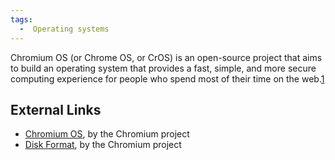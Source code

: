 ```yaml
---
tags:
  -  Operating systems
---
```

Chromium OS (or Chrome OS, or CrOS) is an open-source project that aims
to build an operating system that provides a fast, simple, and more
secure computing experience for people who spend most of their time on
the web.[1](http://dev.chromium.org/chromium-os)

## External Links

- [Chromium OS](http://dev.chromium.org/chromium-os), by the Chromium
  project
- [Disk
  Format](http://dev.chromium.org/chromium-os/chromiumos-design-docs/disk-format),
  by the Chromium project

